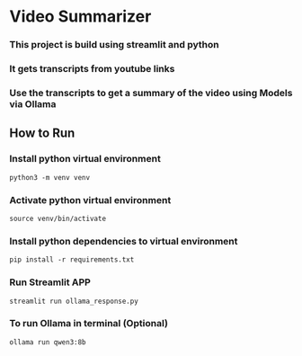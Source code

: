 # Video Summarizer

### This project is build using streamlit and python
### It gets transcripts from youtube links
### Use the transcripts to get a summary of the video using Models via Ollama

## How to Run

### Install python virtual environment
```
python3 -m venv venv
```
### Activate python virtual environment
```
source venv/bin/activate
```

### Install python dependencies to virtual environment
```
pip install -r requirements.txt
```

### Run Streamlit APP
```
streamlit run ollama_response.py
```

### To run Ollama in terminal (Optional)
```
ollama run qwen3:8b
```